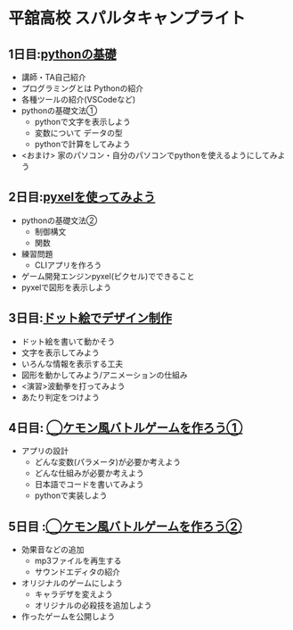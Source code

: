# 平舘高校 スパルタキャンプライト

## 1日目:[pythonの基礎](./day1/day1.md)
- 講師・TA自己紹介
- プログラミングとは Pythonの紹介
- 各種ツールの紹介(VSCodeなど)
- pythonの基礎文法①
  - pythonで文字を表示しよう
  - 変数について データの型
  - pythonで計算をしてみよう
- <おまけ> 家のパソコン・自分のパソコンでpythonを使えるようにしてみよう

## 2日目:[pyxelを使ってみよう](./day2/day2.md)
- pythonの基礎文法②
  - 制御構文
  - 関数
- 練習問題
  - CLIアプリを作ろう
- ゲーム開発エンジンpyxel(ピクセル)でできること
- pyxelで図形を表示しよう

## 3日目:[ドット絵でデザイン制作](./day3/day3.md)
- ドット絵を書いて動かそう
- 文字を表示してみよう
- いろんな情報を表示する工夫
- 図形を動かしてみよう/アニメーションの仕組み
- <演習>波動拳を打ってみよう
- あたり判定をつけよう

## 4日目: [◯ケモン風バトルゲームを作ろう①](./day4/day4.md)
- アプリの設計
  - どんな変数(パラメータ)が必要か考えよう
  - どんな仕組みが必要か考えよう
  - 日本語でコードを書いてみよう
  - pythonで実装しよう

## 5日目 :[◯ケモン風バトルゲームを作ろう②](./day5/day5.md)
- 効果音などの追加
  - mp3ファイルを再生する
  - サウンドエディタの紹介
- オリジナルのゲームにしよう
  - キャラデザを変えよう
  - オリジナルの必殺技を追加しよう
- 作ったゲームを公開しよう
